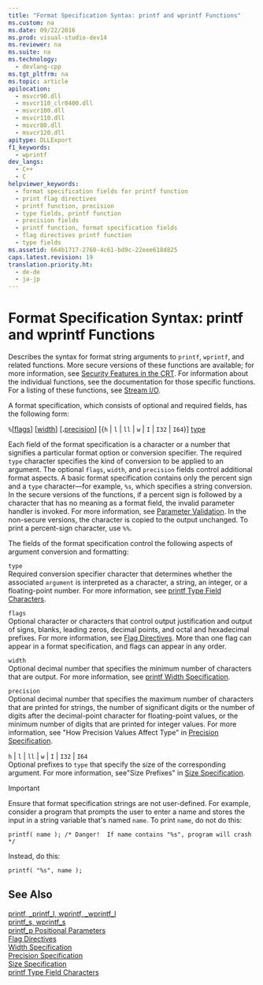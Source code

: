 ```yaml
---
title: "Format Specification Syntax: printf and wprintf Functions"
ms.custom: na
ms.date: 09/22/2016
ms.prod: visual-studio-dev14
ms.reviewer: na
ms.suite: na
ms.technology: 
  - devlang-cpp
ms.tgt_pltfrm: na
ms.topic: article
apilocation: 
  - msvcr90.dll
  - msvcr110_clr0400.dll
  - msvcr100.dll
  - msvcr110.dll
  - msvcr80.dll
  - msvcr120.dll
apitype: DLLExport
f1_keywords: 
  - wprintf
dev_langs: 
  - C++
  - C
helpviewer_keywords: 
  - format specification fields for printf function
  - print flag directives
  - printf function, precision
  - type fields, printf function
  - precision fields
  - printf function, format specification fields
  - flag directives printf function
  - type fields
ms.assetid: 664b1717-2760-4c61-bd9c-22eee618d825
caps.latest.revision: 19
translation.priority.ht: 
  - de-de
  - ja-jp
---
```

# Format Specification Syntax: printf and wprintf Functions
Describes the syntax for format string arguments to `printf`, `wprintf`, and related functions. More secure versions of these functions are available; for more information, see [Security Features in the CRT](../vs140/security-features-in-the-crt.md). For information about the individual functions, see the documentation for those specific functions. For a listing of these functions, see [Stream I/O](../vs140/stream-i-o.md).  
  
 A format specification, which consists of optional and required fields, has the following form:  
  
 `%`[[flags](../vs140/flag-directives.md)] [[width](../vs140/printf-width-specification.md)] [**.**[precision](../vs140/precision-specification.md)] [{`h` &#124; `l` &#124; `ll` &#124; `w` &#124; `I` &#124; `I32` &#124; `I64`}] [type](../vs140/printf-type-field-characters.md)  
  
 Each field of the format specification is a character or a number that signifies a particular format option or conversion specifier. The required `type` character specifies the kind of conversion to be applied to an argument. The optional `flags`, `width`, and `precision` fields control additional format aspects. A basic format specification contains only the percent sign and a `type` character—for example, `%s`, which specifies a string conversion. In the secure versions of the functions, if a percent sign is followed by a character that has no meaning as a format field, the invalid parameter handler is invoked. For more information, see [Parameter Validation](../vs140/parameter-validation.md). In the non-secure versions, the character is copied to the output unchanged. To print a percent-sign character, use `%%`.  
  
 The fields of the format specification control the following aspects of argument conversion and formatting:  
  
 `type`  
 Required conversion specifier character that determines whether the associated `argument` is interpreted as a character, a string, an integer, or a floating-point number. For more information, see [printf Type Field Characters](../vs140/printf-type-field-characters.md).  
  
 `flags`  
 Optional character or characters that control output justification and output of signs, blanks, leading zeros, decimal points, and octal and hexadecimal prefixes. For more information, see [Flag Directives](../vs140/flag-directives.md). More than one flag can appear in a format specification, and flags can appear in any order.  
  
 `width`  
 Optional decimal number that specifies the minimum number of characters that are output. For more information, see [printf Width Specification](../vs140/printf-width-specification.md).  
  
 `precision`  
 Optional decimal number that specifies the maximum number of characters that are printed for strings, the number of significant digits or the number of digits after the decimal-point character for floating-point values, or the minimum number of digits that are printed for integer values. For more information, see "How Precision Values Affect Type" in [Precision Specification](../vs140/precision-specification.md).  
  
 `h` &#124; `l` &#124; `ll` &#124; `w` &#124; `I` &#124; `I32` &#124; `I64`  
 Optional prefixes to `type` that specify the size of the corresponding argument. For more information, see"Size Prefixes" in [Size Specification](../vs140/size-specification.md).  
  
> [!IMPORTANT]
>  Ensure that format specification strings are not user-defined. For example, consider a program that prompts the user to enter a name and stores the input in a string variable that's named `name`. To print `name`, do not do this:  
>   
>  `printf( name ); /* Danger!  If name contains "%s", program will crash */`  
>   
>  Instead, do this:  
>   
>  `printf( "%s", name );`  
  
## See Also  
 [printf, _printf_l, wprintf, _wprintf_l](../vs140/printf--_printf_l--wprintf--_wprintf_l.md)   
 [printf_s, wprintf_s](../vs140/printf_s--_printf_s_l--wprintf_s--_wprintf_s_l.md)   
 [printf_p Positional Parameters](../vs140/printf_p-positional-parameters.md)   
 [Flag Directives](../vs140/flag-directives.md)   
 [Width Specification](../vs140/printf-width-specification.md)   
 [Precision Specification](../vs140/precision-specification.md)   
 [Size Specification](../vs140/size-specification.md)   
 [printf Type Field Characters](../vs140/printf-type-field-characters.md)